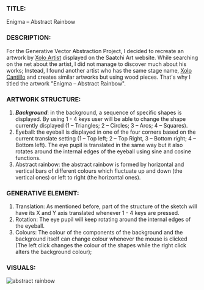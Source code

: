 ### TITLE: 
Enigma – Abstract Rainbow

### DESCRIPTION:

For the Generative Vector Abstraction Project, I decided to recreate an artwork by [Xolo Artist](https://www.saatchiart.com/xolox) displayed on the Saatchi Art website. While searching on the net about the artist, I did not manage to discover much about his works; Instead, I found another artist who has the same stage name, [Xolo Cantillo](https://www.saatchiart.com/xolocantillo) and creates similar artworks but using wood pieces. That's why I titled the artwork "Enigma – Abstract Rainbow".

### ARTWORK STRUCTURE:
1) ***Background***: 
in the background, a sequence of specific shapes is displayed. By using 1 - 4 keys user will be able to change the shape currently displayed (1 – Triangles; 2 – Circles; 3 – Arcs; 4 – Squares).
2) Eyeball: 
the eyeball is displayed in one of the four corners based on the current translate setting (1 – Top left; 2 – Top Right, 3 – Bottom right; 4 – Bottom left). The eye pupil is translated in the same way but it also rotates around the internal edges of the eyeball using sine and cosine functions. 
3) Abstract rainbow: 
the abstract rainbow is formed by horizontal and vertical bars of different colours which fluctuate up and down (the vertical ones) or left to right (the horizontal ones).

### GENERATIVE ELEMENT: 
1) Translation:
As mentioned before, part of the structure of the sketch will have its X and Y axis translated whenever 1 - 4 keys are pressed. 
2) Rotation: 
The eye pupil will keep rotating around the internal edges of the eyeball. 
3) Colours: 
The colour of the components of the background and the background itself can change colour whenever the mouse is clicked (The left click changes the colour of the shapes while the right click alters the background colour);

### VISUALS:

![abstract rainbow](https://github.com/filippopresti/Portfolio/assets/85188811/8a6dfdfa-bad6-4c5a-a756-16426515e8eb)

